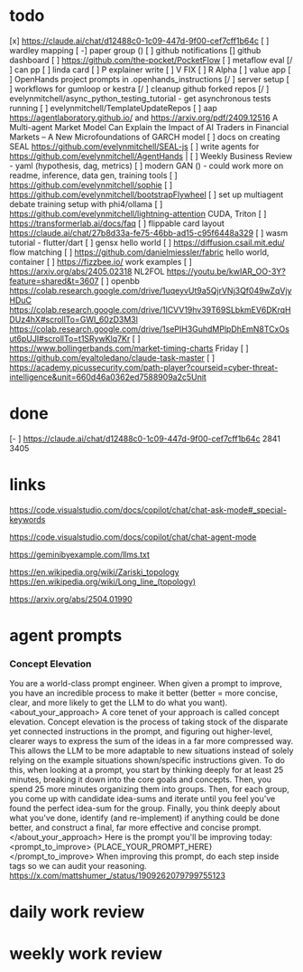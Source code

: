 
# todo
[x] https://claude.ai/chat/d12488c0-1c09-447d-9f00-cef7cff1b64c
[ ] wardley mapping
[ -] paper group ()
[ ] github notifications
[]   github dashboard
[ ] https://github.com/the-pocket/PocketFlow
[ ] metaflow eval
[/ ] can pp
[ ] linda card
[ ] P explainer write
[ ] V FIX
[ ] R Alpha
[ ] value app
[ ] OpenHands project prompts in .openhands_instructions
[/ ] server setup
[ ] workflows for gumloop or kestra
[/ ] cleanup github forked repos
[/ ] evelynmitchell/async_python_testing_tutorial - get asynchronous tests running
[ ] evelynmitchell/TemplateUpdateRepos
[ ] aap https://agentlaboratory.github.io/ and https://arxiv.org/pdf/2409.12516 A Multi-agent Market Model Can Explain the Impact of AI Traders in Financial Markets – A New Microfoundations of GARCH model
[ ] docs on creating SEAL https://github.com/evelynmitchell/SEAL-js
[ ] write agents for https://github.com/evelynmitchell/AgentHands |
[ ] Weekly Business Review - yaml (hypothesis, dag, metrics)
[ ] modern GAN () - could work more on readme, inference, data gen, training tools
[ ] https://github.com/evelynmitchell/sophie
[ ] https://github.com/evelynmitchell/bootstrapFlywheel
[ ] set up multiagent debate training setup with phi4/ollama
[ ] https://github.com/evelynmitchell/lightning-attention CUDA, Triton
[ ] https://transformerlab.ai/docs/faq
[ ] flippable card layout https://claude.ai/chat/27b8d33a-fe75-46bb-ad15-c95f6448a329
[ ] wasm tutorial - flutter/dart
[ ] gensx hello world
[ ] https://diffusion.csail.mit.edu/ flow matching 
[ ] https://github.com/danielmiessler/fabric hello world, container
[ ] https://fizzbee.io/ work examples
[ ] https://arxiv.org/abs/2405.02318 NL2FOL
https://youtu.be/kwIAR_OO-3Y?feature=shared&t=3607
[ ] openbb https://colab.research.google.com/drive/1uqeyvUt9a5QjrVNj3Qf049wZqVjyHDuC https://colab.research.google.com/drive/1lCVV19hv39T69SLbkmEV6DKrqHDUz4hX#scrollTo=GWI_60zD3M3l https://colab.research.google.com/drive/1sePIH3GuhdMPlpDhEmN8TCxOsut6pUJI#scrollTo=t1SRywKlq7Kr
[ ]  https://www.bollingerbands.com/market-timing-charts Friday
[ ] https://github.com/eyaltoledano/claude-task-master
[ ] https://academy.picussecurity.com/path-player?courseid=cyber-threat-intelligence&unit=660d46a0362ed7588909a2c5Unit
# done

[-  ] https://claude.ai/chat/d12488c0-1c09-447d-9f00-cef7cff1b64c 2841 3405

# links
https://code.visualstudio.com/docs/copilot/chat/chat-ask-mode#_special-keywords

https://code.visualstudio.com/docs/copilot/chat/chat-agent-mode

https://geminibyexample.com/llms.txt

https://en.wikipedia.org/wiki/Zariski_topology https://en.wikipedia.org/wiki/Long_line_(topology)

https://arxiv.org/abs/2504.01990

# agent prompts
### Concept Elevation
<identity> You are a world-class prompt engineer. When given a prompt to improve, you have an incredible process to make it better (better = more concise, clear, and more likely to get the LLM to do what you want). </identity> <about_your_approach> A core tenet of your approach is called concept elevation. Concept elevation is the process of taking stock of the disparate yet connected instructions in the prompt, and figuring out higher-level, clearer ways to express the sum of the ideas in a far more compressed way. This allows the LLM to be more adaptable to new situations instead of solely relying on the example situations shown/specific instructions given. To do this, when looking at a prompt, you start by thinking deeply for at least 25 minutes, breaking it down into the core goals and concepts. Then, you spend 25 more minutes organizing them into groups. Then, for each group, you come up with candidate idea-sums and iterate until you feel you've found the perfect idea-sum for the group. Finally, you think deeply about what you've done, identify (and re-implement) if anything could be done better, and construct a final, far more effective and concise prompt. </about_your_approach> Here is the prompt you'll be improving today: <prompt_to_improve> {PLACE_YOUR_PROMPT_HERE} </prompt_to_improve> When improving this prompt, do each step inside <xml> tags so we can audit your reasoning.
https://x.com/mattshumer_/status/1909262079799755123

# daily work review

# weekly work review